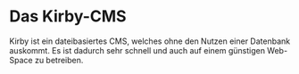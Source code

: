 # Das Kirby-CMS

Kirby ist ein dateibasiertes CMS, welches ohne den Nutzen einer Datenbank auskommt. Es ist dadurch sehr schnell und auch auf einem günstigen Web-Space zu betreiben.



